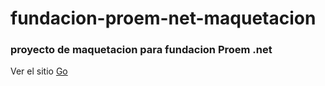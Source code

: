 # fundacion-proem-net-maquetacion

### proyecto de maquetacion para fundacion Proem .net

Ver el sitio [Go](https://6218152717c4561993b0979f--wizardly-goodall-5ef975.netlify.app/)
